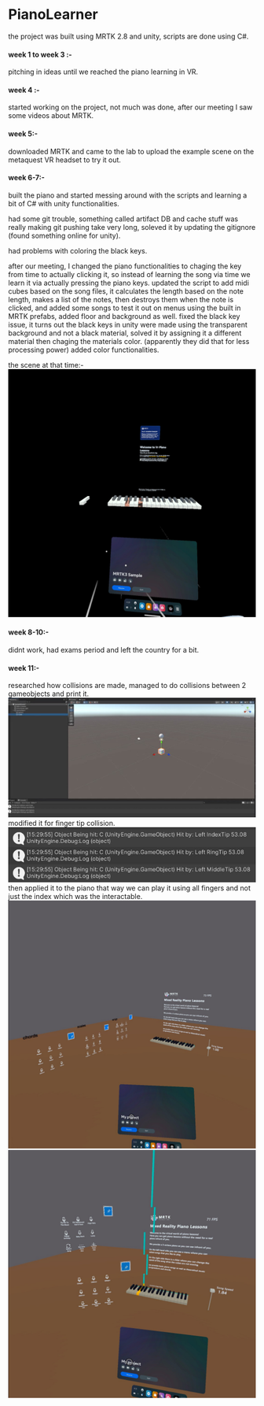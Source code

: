 # PianoLearner

the project was built using MRTK 2.8 and unity, scripts are done using C#.

#### week 1 to week 3 :-
pitching in ideas until we reached the piano learning in VR.

#### week 4 :-
started working on the project, not much was done, after our meeting I saw some videos about MRTK.

#### week 5:-
downloaded MRTK and came to the lab to upload the example scene on the metaquest VR headset to try it out.

#### week 6-7:-
built the piano and started messing around with the scripts and learning a bit of C# with unity functionalities.

had some git trouble, something called artifact DB and cache stuff was really making git pushing take very long, soleved it by updating the gitignore (found something online for unity).

had problems with coloring the black keys.

after our meeting, I changed the piano functionalities to chaging the key from time to actually clicking it, so instead of learning the song via time we learn it via actually pressing the piano keys.
updated the script to add midi cubes based on the song files, it calculates the length based on the note length, makes a list of the notes, then destroys them when the note is clicked, and added some songs to test it out on menus using the built in MRTK prefabs, added floor and background as well.
fixed the black key issue, it turns out the black keys in unity were made using the transparent background and not a black material, solved it by assigning it a different material then chaging the materials color. (apparently they did that for less processing power)
added color functionalities.

the scene at that time:-
![com.Microsoft.MRTK3Sample-20230228-162805.jpg](pics/com.Microsoft.MRTK3Sample-20230228-162805.jpg)


#### week 8-10:-
didnt work, had exams period and left the country for a bit.

#### week 11:-
researched how collisions are made, managed to do collisions between 2 gameobjects and print it.
![example.jpg](pics/example.jpg)
modified it for finger tip collision.
![collisionwithfingers.jpg](pics/collisionwithfingers.jpg)
then applied it to the piano that way we can play it using all fingers and not just the index which was the interactable.
![com.DefaultCompany.Myproject-20230228-173218.jpg](pics/com.DefaultCompany.Myproject-20230228-173218.jpg)
![com.DefaultCompany.Myproject-20230228-163139.jpg](pics/com.DefaultCompany.Myproject-20230228-163139.jpg)
